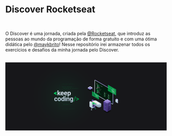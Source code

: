 <h1>Discover Rocketseat</h1>

<br>

O Discover é uma jornada, criada pela <a target="_blank" href="https://www.rocketseat.com.br/">@Rocketseat</a>, que introduz as pessoas ao mundo da programação de forma gratuito e com uma ótima didática pelo <a target="_blank" href="https://github.com/maykbrito/maykbrito">@maykbrito</a>! Nesse repositório irei armazenar todos os exercícios e desafios da minha jornada pelo Discover.

<br>

<img src="/media/imagens/imagem.png" alt="">
